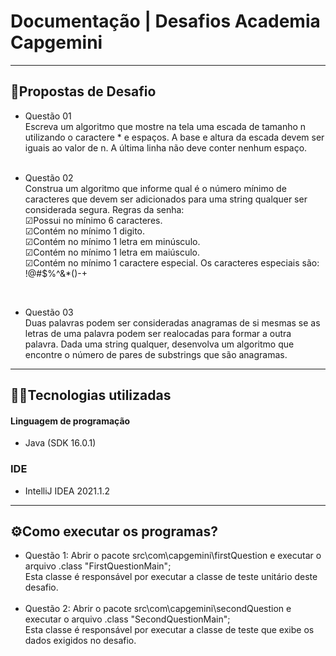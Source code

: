 # Documentação | Desafios Academia Capgemini
<hr>

## 📃Propostas de Desafio


- Questão 01 </br>
Escreva um algoritmo que mostre na tela uma escada de tamanho n utilizando o caractere * e espaços. A base e altura da escada devem ser iguais ao valor de n. A última linha não deve conter nenhum espaço.
</br></br>

- Questão 02 </br>
Construa um algoritmo que informe qual é o número mínimo de caracteres que devem ser adicionados para uma string qualquer ser considerada segura. Regras da senha:</br>
☑Possui no mínimo 6 caracteres.</br>
☑Contém no mínimo 1 digito.</br>
☑Contém no mínimo 1 letra em minúsculo.</br>
☑Contém no mínimo 1 letra em maiúsculo.</br>
☑Contém no mínimo 1 caractere especial. Os caracteres especiais são: !@#$%^&*()-+</br>
</br>

- Questão 03 </br>
Duas palavras podem ser consideradas anagramas de si mesmas se as letras de uma palavra podem ser realocadas para formar a outra palavra. Dada uma string qualquer, desenvolva um algoritmo que encontre o número de pares de substrings que são anagramas.


<hr>

## 👨‍💻Tecnologias utilizadas
#### Linguagem de programação
- Java (SDK 16.0.1)

### IDE
- IntelliJ IDEA 2021.1.2

<hr>

## ⚙Como executar os programas?

- Questão 1:
Abrir o pacote src\com\capgemini\firstQuestion e executar o arquivo .class "FirstQuestionMain";</br>
Esta classe é responsável por executar a classe de teste unitário deste desafio.
</br></br>
- Questão 2:
Abrir o pacote src\com\capgemini\secondQuestion e executar o arquivo .class "SecondQuestionMain";</br>
Esta classe é responsável por executar a classe de teste que exibe os dados exigidos no desafio.


